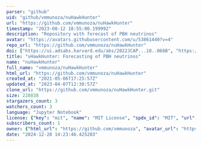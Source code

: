 ```yaml
---
parser: "github"
uid: "github/vmmunoza/nuHawkHunter"
url: "https://github.com/vmmunoza/nuHawkHunter"
timestamp: "2023-08-12 18:55:00.199992"
description: "Repository with forecast of PBH neutrinos"
avatar: "https://avatars.githubusercontent.com/u/53861440?v=4"
repo_url: "https://github.com/vmmunoza/nuHawkHunter"
doi: ["https://ui.adsabs.harvard.edu/abs/2022JCAP...10..068B", "https://ui.adsabs.harvard.edu/abs/2023ascl.soft07050V/abstract"]
title: "νHawkHunter: Forecasting of PBH neutrinos"
name: "nuHawkHunter"
full_name: "vmmunoza/nuHawkHunter"
html_url: "https://github.com/vmmunoza/nuHawkHunter"
created_at: "2021-05-06T17:25:57Z"
updated_at: "2023-04-07T12:30:57Z"
clone_url: "https://github.com/vmmunoza/nuHawkHunter.git"
size: 228838
stargazers_count: 3
watchers_count: 3
language: "Jupyter Notebook"
license: {"key": "mit", "name": "MIT License", "spdx_id": "MIT", "url": "https://api.github.com/licenses/mit", "node_id": "MDc6TGljZW5zZTEz"}
subscribers_count: 1
owner: {"html_url": "https://github.com/vmmunoza", "avatar_url": "https://avatars.githubusercontent.com/u/53861440?v=4", "login": "vmmunoza", "type": "User"}
date: "2024-12-28 14:23:46.425203"
---
```

